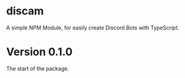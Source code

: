# discam
A simple NPM Module, for easily create Discord Bots with TypeScript.

# Version 0.1.0
The start of the package.
